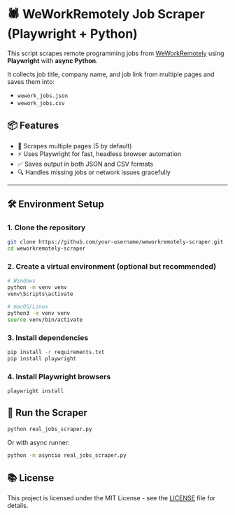 # 🕷️ WeWorkRemotely Job Scraper (Playwright + Python)

This script scrapes remote programming jobs from [WeWorkRemotely](https://weworkremotely.com/categories/remote-programming-jobs) using **Playwright** with **async Python**.

It collects job title, company name, and job link from multiple pages and saves them into:
- `wework_jobs.json`
- `wework_jobs.csv`

## 📦 Features

- 🔄 Scrapes multiple pages (5 by default)
- ⚡ Uses Playwright for fast, headless browser automation
- ✅ Saves output in both JSON and CSV formats
- 🔍 Handles missing jobs or network issues gracefully

---

## 🛠️ Environment Setup

### 1. Clone the repository

```bash
git clone https://github.com/your-username/weworkremotely-scraper.git
cd weworkremotely-scraper
```
### 2. Create a virtual environment (optional but recommended)
```bash
# Windows
python -m venv venv
venv\Scripts\activate

# macOS/Linux
python3 -m venv venv
source venv/bin/activate
```
### 3. Install dependencies
```bash
pip install -r requirements.txt
pip install playwright
```
### 4. Install Playwright browsers
```bash
playwright install
```
## 🚀 Run the Scraper
```bash
python real_jobs_scraper.py
```
Or with async runner:
```bash
python -m asyncio real_jobs_scraper.py
```
## 📚 License

This project is licensed under the MIT License - see the [LICENSE](./LICENSE) file for details.
